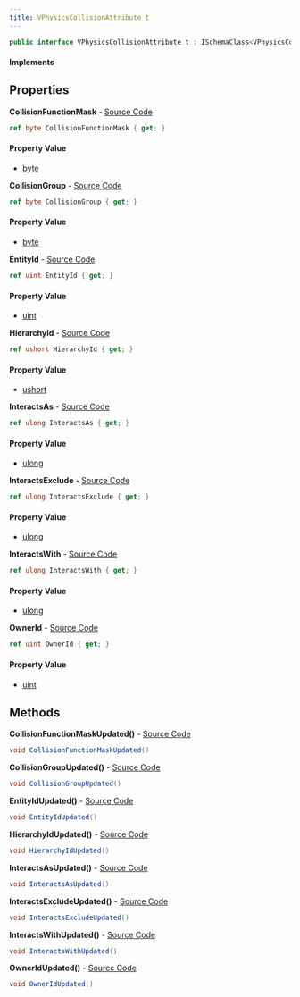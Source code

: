 ```yaml
---
title: VPhysicsCollisionAttribute_t
---
```


```csharp
public interface VPhysicsCollisionAttribute_t : ISchemaClass<VPhysicsCollisionAttribute_t>, ISchemaField, ISchemaClass, INativeHandle
```

#### Implements

## Properties

**CollisionFunctionMask** - [Source Code](https://github.com/swiftly-solution/swiftlys2/blob/main/managed/src/SwiftlyS2.Generated/Schemas/Interfaces/VPhysicsCollisionAttribute_t.cs#L30)

```csharp
ref byte CollisionFunctionMask { get; }
```

#### Property Value

- [byte](https://learn.microsoft.com/dotnet/api/system.byte)

**CollisionGroup** - [Source Code](https://github.com/swiftly-solution/swiftlys2/blob/main/managed/src/SwiftlyS2.Generated/Schemas/Interfaces/VPhysicsCollisionAttribute_t.cs#L28)

```csharp
ref byte CollisionGroup { get; }
```

#### Property Value

- [byte](https://learn.microsoft.com/dotnet/api/system.byte)

**EntityId** - [Source Code](https://github.com/swiftly-solution/swiftlys2/blob/main/managed/src/SwiftlyS2.Generated/Schemas/Interfaces/VPhysicsCollisionAttribute_t.cs#L22)

```csharp
ref uint EntityId { get; }
```

#### Property Value

- [uint](https://learn.microsoft.com/dotnet/api/system.uint32)

**HierarchyId** - [Source Code](https://github.com/swiftly-solution/swiftlys2/blob/main/managed/src/SwiftlyS2.Generated/Schemas/Interfaces/VPhysicsCollisionAttribute_t.cs#L26)

```csharp
ref ushort HierarchyId { get; }
```

#### Property Value

- [ushort](https://learn.microsoft.com/dotnet/api/system.uint16)

**InteractsAs** - [Source Code](https://github.com/swiftly-solution/swiftlys2/blob/main/managed/src/SwiftlyS2.Generated/Schemas/Interfaces/VPhysicsCollisionAttribute_t.cs#L16)

```csharp
ref ulong InteractsAs { get; }
```

#### Property Value

- [ulong](https://learn.microsoft.com/dotnet/api/system.uint64)

**InteractsExclude** - [Source Code](https://github.com/swiftly-solution/swiftlys2/blob/main/managed/src/SwiftlyS2.Generated/Schemas/Interfaces/VPhysicsCollisionAttribute_t.cs#L20)

```csharp
ref ulong InteractsExclude { get; }
```

#### Property Value

- [ulong](https://learn.microsoft.com/dotnet/api/system.uint64)

**InteractsWith** - [Source Code](https://github.com/swiftly-solution/swiftlys2/blob/main/managed/src/SwiftlyS2.Generated/Schemas/Interfaces/VPhysicsCollisionAttribute_t.cs#L18)

```csharp
ref ulong InteractsWith { get; }
```

#### Property Value

- [ulong](https://learn.microsoft.com/dotnet/api/system.uint64)

**OwnerId** - [Source Code](https://github.com/swiftly-solution/swiftlys2/blob/main/managed/src/SwiftlyS2.Generated/Schemas/Interfaces/VPhysicsCollisionAttribute_t.cs#L24)

```csharp
ref uint OwnerId { get; }
```

#### Property Value

- [uint](https://learn.microsoft.com/dotnet/api/system.uint32)

## Methods

**CollisionFunctionMaskUpdated()** - [Source Code](https://github.com/swiftly-solution/swiftlys2/blob/main/managed/src/SwiftlyS2.Generated/Schemas/Interfaces/VPhysicsCollisionAttribute_t.cs#L39)

```csharp
void CollisionFunctionMaskUpdated()
```

**CollisionGroupUpdated()** - [Source Code](https://github.com/swiftly-solution/swiftlys2/blob/main/managed/src/SwiftlyS2.Generated/Schemas/Interfaces/VPhysicsCollisionAttribute_t.cs#L38)

```csharp
void CollisionGroupUpdated()
```

**EntityIdUpdated()** - [Source Code](https://github.com/swiftly-solution/swiftlys2/blob/main/managed/src/SwiftlyS2.Generated/Schemas/Interfaces/VPhysicsCollisionAttribute_t.cs#L35)

```csharp
void EntityIdUpdated()
```

**HierarchyIdUpdated()** - [Source Code](https://github.com/swiftly-solution/swiftlys2/blob/main/managed/src/SwiftlyS2.Generated/Schemas/Interfaces/VPhysicsCollisionAttribute_t.cs#L37)

```csharp
void HierarchyIdUpdated()
```

**InteractsAsUpdated()** - [Source Code](https://github.com/swiftly-solution/swiftlys2/blob/main/managed/src/SwiftlyS2.Generated/Schemas/Interfaces/VPhysicsCollisionAttribute_t.cs#L32)

```csharp
void InteractsAsUpdated()
```

**InteractsExcludeUpdated()** - [Source Code](https://github.com/swiftly-solution/swiftlys2/blob/main/managed/src/SwiftlyS2.Generated/Schemas/Interfaces/VPhysicsCollisionAttribute_t.cs#L34)

```csharp
void InteractsExcludeUpdated()
```

**InteractsWithUpdated()** - [Source Code](https://github.com/swiftly-solution/swiftlys2/blob/main/managed/src/SwiftlyS2.Generated/Schemas/Interfaces/VPhysicsCollisionAttribute_t.cs#L33)

```csharp
void InteractsWithUpdated()
```

**OwnerIdUpdated()** - [Source Code](https://github.com/swiftly-solution/swiftlys2/blob/main/managed/src/SwiftlyS2.Generated/Schemas/Interfaces/VPhysicsCollisionAttribute_t.cs#L36)

```csharp
void OwnerIdUpdated()
```

